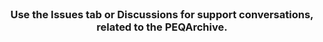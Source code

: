 <br/>
<p align="center">
  <h3 align="center">Use the Issues tab or Discussions for support conversations, related to the PEQArchive. </h3>
</p>
